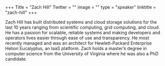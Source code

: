 +++
Title = "Zach Hill"
Twitter = ""
image = ""
type = "speaker"
linktitle = "zach-hill"
+++

Zach Hill has built distributed systems and cloud storage solutions for the last 10 years ranging from scientific computing, grid computing, and cloud. He has a passion for scalable, reliable systems and making developers and operators lives easier through ease of use and transparency. He most recently managed and was an architect for Hewlett-Packard Enterprise Helion Eucalyptus, an IaaS platform. Zach holds a master’s degree in computer science from the University of Virginia where he was also a PhD candidate.